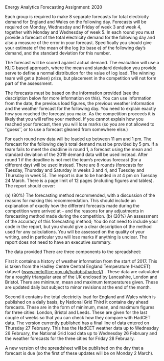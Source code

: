 Energy Analytics Forecasting Assignment: 2020

Each group is required to make 8 separate forecasts for total electricity demand for England and Wales on the following day.  Forecasts will be required on Monday, Wednesday and Friday of week 3 and week 4, together with Monday and Wednesday of week 5. In each round you must provide a forecast of the total electricity demand for the following day and also a measure of the error in your forecast. Specifically you should give your estimate of the mean of the log (to base e) of the following day’s demand, and the standard deviation for this number.

The forecast will be scored against actual demand.  The evaluation will use a KLIC based approach, where the mean and standard deviation you provide serve to define a normal distribution for the value of log load. The winning team will get a (token) prize, but placement in the competition will not form part of the assessment.

The forecasts must be based on the information provided (see the description below for more information on this). You can use information from the date, the previous load figures, the previous weather information and the weather forecast for the following day. You need to explain exactly how you reached the forecast you make.  As the competition proceeds it is likely that you will refine your method.  If you cannot explain how you reached your forecast, then you will lose marks (so you are not allowed to ‘’guess’’, or to use a forecast gleaned from somewhere else.)

For each round new data will be loaded up between 11 am and 1 pm. The forecast for the following day’s total demand must be provided by 5 pm. If a team fails to meet the deadline in round 1, a forecast using the mean and standard deviation of the 2019 demand data will be used instead. After round 1 if the deadline is not met the team’s previous forecast (for a different day) will be used instead. 
There are 8 rounds (forecasts for Tuesday, Thursday and Saturday in weeks 3 and 4, and Tuesday and Thursday in week 5). 
The report is due to be handed in at 4 pm on Tuesday 24 March. There is a page limit of 12 pages (including figures and tables).  The report should cover: 

(a) (80%) The forecasting method recommended, with a discussion of the reasons for making this recommendation.  This should include an explanation of exactly how the different forecasts made during the competition were arrived at – and the reasons for any adjustments in forecasting method made during the competition. 
(b) (20%) An assessment of the accuracy of this forecasting method; 
You do not need to include your code in the report, but you should give a clear description of the method used for any calculations. You will be assessed on the quality of your writing, and in particular you will lose marks if anything is unclear. The report does not need to have an executive summary.  

The data provided
There are three components to the spreadsheet:  

First it contains a history of weather information from the start of 2017.  This is taken from the Hadley Centre Central England Temperature (HadCET) dataset (www.metoffice.gov.uk/hadobs/hadcet/) .  These data are calculated for a roughly  triangular area of the UK enclosed by Lancashire, London and Bristol. There are minimum, mean and maximum temperatures given.  These are updated daily but subject to minor revisions at the end of the month. 

Second it contains the total electricity load for England and Wales which is published on a daily basis, by National Grid 
Third it contains day ahead forecasts.  These are in the form of minimum, mean, and maximum figures for three cities: London, Bristol and Leeds. These are given for the last couple of weeks so that you can check how they compare with HadCET data.
The version currently published has a final line of data entered on Thursday 27 February. This has the HadCET weather data up to Wednesday 26 February, the National Grid load data up to Wednesday 26 February and the weather forecasts for the three cities for Friday 28 February.

A new version of the spreadsheet will be published on the day that a forecast is due (so the first of these updates will be on Monday 2 March).
